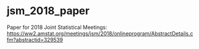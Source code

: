 # jsm_2018_paper
Paper for 2018 Joint Statistical Meetings: https://ww2.amstat.org/meetings/jsm/2018/onlineprogram/AbstractDetails.cfm?abstractid=329539
